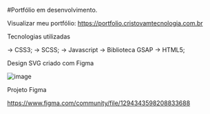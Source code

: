 #Portfólio em desenvolvimento.

Visualizar meu portfólio: https://portfolio.cristovamtecnologia.com.br

Tecnologias utilizadas

→ CSS3;
→ SCSS;
→ Javascript 
→ Biblioteca GSAP 
→ HTML5;

Design SVG criado com Figma

![image](https://github.com/lcristovam/portfolio/assets/66442285/30d28a52-3cb6-4810-862d-c8764265bda6)

Projeto Figma


https://www.figma.com/community/file/1294343598208833688
